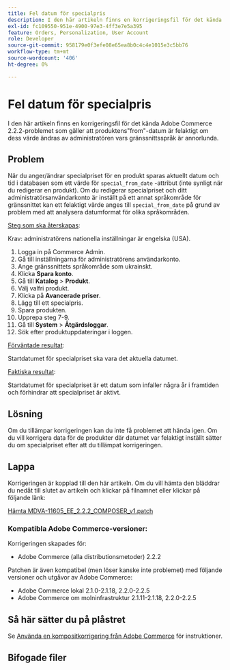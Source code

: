 ```yaml
---
title: Fel datum för specialpris
description: I den här artikeln finns en korrigeringsfil för det kända Adobe Commerce 2.2.2-problemet som gäller att produktens"from"-datum är felaktigt om dess värde ändras av administratören vars gränssnittsspråk är annorlunda.
exl-id: fc109550-951e-4900-97e3-4ff3e7e5a395
feature: Orders, Personalization, User Account
role: Developer
source-git-commit: 958179e0f3efe08e65ea8b0c4c4e1015e3c5bb76
workflow-type: tm+mt
source-wordcount: '406'
ht-degree: 0%

---
```


# Fel datum för specialpris

I den här artikeln finns en korrigeringsfil för det kända Adobe Commerce 2.2.2-problemet som gäller att produktens&quot;from&quot;-datum är felaktigt om dess värde ändras av administratören vars gränssnittsspråk är annorlunda.

## Problem

När du anger/ändrar specialpriset för en produkt sparas aktuellt datum och tid i databasen som ett värde för `special_from_date` -attribut (inte synligt när du redigerar en produkt). Om du redigerar specialpriset och ditt administratörsanvändarkonto är inställt på ett annat språkområde för gränssnittet kan ett felaktigt värde anges till `special_from_date` på grund av problem med att analysera datumformat för olika språkområden.

<u>Steg som ska återskapas</u>:

Krav: administratörens nationella inställningar är engelska (USA).

1. Logga in på Commerce Admin.
1. Gå till inställningarna för administratörens användarkonto.
1. Ange gränssnittets språkområde som ukrainskt.
1. Klicka **Spara konto**.
1. Gå till **Katalog** > **Produkt**.
1. Välj valfri produkt.
1. Klicka på **Avancerade priser**.
1. Lägg till ett specialpris.
1. Spara produkten.
1. Upprepa steg 7-9.
1. Gå till **System** > **Åtgärdsloggar**.
1. Sök efter produktuppdateringar i loggen.

<u>Förväntade resultat</u>:

Startdatumet för specialpriset ska vara det aktuella datumet.

<u>Faktiska resultat</u>:

Startdatumet för specialpriset är ett datum som infaller några år i framtiden och förhindrar att specialpriset är aktivt.

## Lösning

Om du tillämpar korrigeringen kan du inte få problemet att hända igen. Om du vill korrigera data för de produkter där datumet var felaktigt inställt sätter du om specialpriset efter att du tillämpat korrigeringen.

## Lappa

Korrigeringen är kopplad till den här artikeln. Om du vill hämta den bläddrar du nedåt till slutet av artikeln och klickar på filnamnet eller klickar på följande länk:

[Hämta MDVA-11605\_EE\_2.2.2\_COMPOSER\_v1.patch](assets/MDVA-11605_EE_2.2.2_COMPOSER_v1.patch.zip)

### Kompatibla Adobe Commerce-versioner:

Korrigeringen skapades för:

* Adobe Commerce (alla distributionsmetoder) 2.2.2

Patchen är även kompatibel (men löser kanske inte problemet) med följande versioner och utgåvor av Adobe Commerce:

* Adobe Commerce lokal 2.1.0-2.1.18, 2.2.0-2.2.5
* Adobe Commerce om molninfrastruktur 2.1.11-2.1.18, 2.2.0-2.2.5

## Så här sätter du på plåstret

Se [Använda en kompositkorrigering från Adobe Commerce](/help/how-to/general/how-to-apply-a-composer-patch-provided-by-magento.md) för instruktioner.

## Bifogade filer
